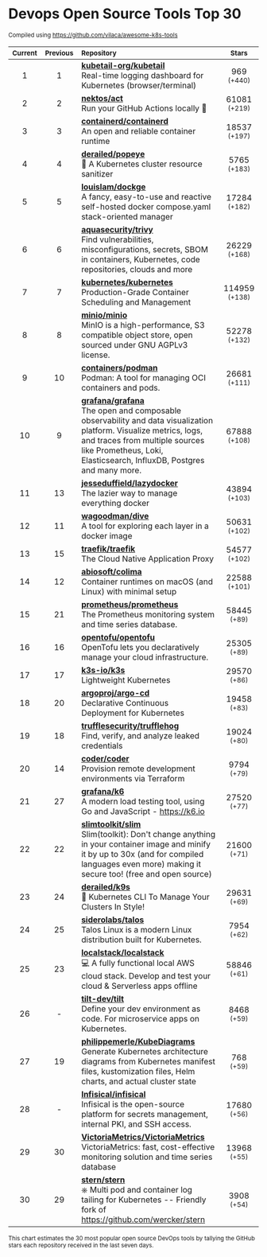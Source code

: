 # Devops Open Source Tools Top 30
<sup>Compiled using https://github.com/vilaca/awesome-k8s-tools</sup>
<div align="center">

|<sub>Current</sub>|<sub>Previous</sub>|<sub>Repository</sub>|<sub>Stars</sub>|
|:---:|:---:|:---|:---:|
|1|1|[**kubetail-org/kubetail**](https://github.com/kubetail-org/kubetail)<br/>Real-time logging dashboard for Kubernetes (browser/terminal)|969 <sup>(+440)</sup>|
|2|2|[**nektos/act**](https://github.com/nektos/act)<br/>Run your GitHub Actions locally 🚀|61081 <sup>(+219)</sup>|
|3|3|[**containerd/containerd**](https://github.com/containerd/containerd)<br/>An open and reliable container runtime|18537 <sup>(+197)</sup>|
|4|4|[**derailed/popeye**](https://github.com/derailed/popeye)<br/>👀 A Kubernetes cluster resource sanitizer|5765 <sup>(+183)</sup>|
|5|5|[**louislam/dockge**](https://github.com/louislam/dockge)<br/>A fancy, easy-to-use and reactive self-hosted docker compose.yaml stack-oriented manager|17284 <sup>(+182)</sup>|
|6|6|[**aquasecurity/trivy**](https://github.com/aquasecurity/trivy)<br/>Find vulnerabilities, misconfigurations, secrets, SBOM in containers, Kubernetes, code repositories, clouds and more|26229 <sup>(+168)</sup>|
|7|7|[**kubernetes/kubernetes**](https://github.com/kubernetes/kubernetes)<br/>Production-Grade Container Scheduling and Management|114959 <sup>(+138)</sup>|
|8|8|[**minio/minio**](https://github.com/minio/minio)<br/>MinIO is a high-performance, S3 compatible object store, open sourced under GNU AGPLv3 license.|52278 <sup>(+132)</sup>|
|9|10|[**containers/podman**](https://github.com/containers/podman)<br/>Podman: A tool for managing OCI containers and pods.|26681 <sup>(+111)</sup>|
|10|9|[**grafana/grafana**](https://github.com/grafana/grafana)<br/>The open and composable observability and data visualization platform. Visualize metrics, logs, and traces from multiple sources like Prometheus, Loki, Elasticsearch, InfluxDB, Postgres and many more. |67888 <sup>(+108)</sup>|
|11|13|[**jesseduffield/lazydocker**](https://github.com/jesseduffield/lazydocker)<br/>The lazier way to manage everything docker|43894 <sup>(+103)</sup>|
|12|11|[**wagoodman/dive**](https://github.com/wagoodman/dive)<br/>A tool for exploring each layer in a docker image|50631 <sup>(+102)</sup>|
|13|15|[**traefik/traefik**](https://github.com/traefik/traefik)<br/>The Cloud Native Application Proxy|54577 <sup>(+102)</sup>|
|14|12|[**abiosoft/colima**](https://github.com/abiosoft/colima)<br/>Container runtimes on macOS (and Linux) with minimal setup|22588 <sup>(+101)</sup>|
|15|21|[**prometheus/prometheus**](https://github.com/prometheus/prometheus)<br/>The Prometheus monitoring system and time series database.|58445 <sup>(+89)</sup>|
|16|16|[**opentofu/opentofu**](https://github.com/opentofu/opentofu)<br/>OpenTofu lets you declaratively manage your cloud infrastructure.|25305 <sup>(+89)</sup>|
|17|17|[**k3s-io/k3s**](https://github.com/k3s-io/k3s)<br/>Lightweight Kubernetes|29570 <sup>(+86)</sup>|
|18|20|[**argoproj/argo-cd**](https://github.com/argoproj/argo-cd)<br/>Declarative Continuous Deployment for Kubernetes|19458 <sup>(+83)</sup>|
|19|18|[**trufflesecurity/trufflehog**](https://github.com/trufflesecurity/trufflehog)<br/>Find, verify, and analyze leaked credentials|19024 <sup>(+80)</sup>|
|20|14|[**coder/coder**](https://github.com/coder/coder)<br/>Provision remote development environments via Terraform|9794 <sup>(+79)</sup>|
|21|27|[**grafana/k6**](https://github.com/grafana/k6)<br/>A modern load testing tool, using Go and JavaScript - https://k6.io|27520 <sup>(+77)</sup>|
|22|22|[**slimtoolkit/slim**](https://github.com/slimtoolkit/slim)<br/>Slim(toolkit): Don't change anything in your container image and minify it by up to 30x (and for compiled languages even more) making it secure too! (free and open source)|21600 <sup>(+71)</sup>|
|23|24|[**derailed/k9s**](https://github.com/derailed/k9s)<br/>🐶 Kubernetes CLI To Manage Your Clusters In Style!|29631 <sup>(+69)</sup>|
|24|25|[**siderolabs/talos**](https://github.com/siderolabs/talos)<br/>Talos Linux is a modern Linux distribution built for Kubernetes.|7954 <sup>(+62)</sup>|
|25|23|[**localstack/localstack**](https://github.com/localstack/localstack)<br/>💻 A fully functional local AWS cloud stack. Develop and test your cloud & Serverless apps offline|58846 <sup>(+61)</sup>|
|26|-|[**tilt-dev/tilt**](https://github.com/tilt-dev/tilt)<br/>Define your dev environment as code. For microservice apps on Kubernetes.|8468 <sup>(+59)</sup>|
|27|19|[**philippemerle/KubeDiagrams**](https://github.com/philippemerle/KubeDiagrams)<br/>Generate Kubernetes architecture diagrams from Kubernetes manifest files, kustomization files, Helm charts, and actual cluster state|768 <sup>(+59)</sup>|
|28|-|[**Infisical/infisical**](https://github.com/Infisical/infisical)<br/>Infisical is the open-source platform for secrets management, internal PKI, and SSH access.|17680 <sup>(+56)</sup>|
|29|30|[**VictoriaMetrics/VictoriaMetrics**](https://github.com/VictoriaMetrics/VictoriaMetrics)<br/>VictoriaMetrics: fast, cost-effective monitoring solution and time series database|13968 <sup>(+55)</sup>|
|30|29|[**stern/stern**](https://github.com/stern/stern)<br/>⎈ Multi pod and container log tailing for Kubernetes -- Friendly fork of https://github.com/wercker/stern|3908 <sup>(+54)</sup>|


</div>

<sub>This chart estimates the 30 most popular open source DevOps tools by tallying the GitHub stars each repository received in the last seven days.</sub>
